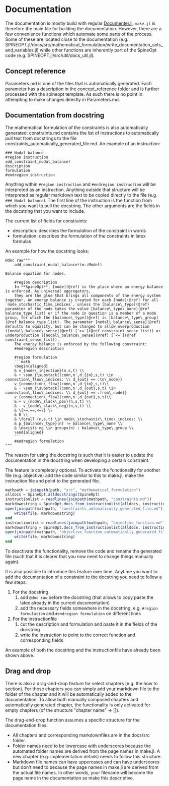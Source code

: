 # Documentation

The documentation is mostly build with regular [Documenter.jl](https://documenter.juliadocs.org/stable/). `make.jl` is therefore the main file for building the documentation. However, there are a few convenience functions which automate some parts of the process. Some of these are located close to the documentation (e.g. SPINEOPT.jl/docs/src/mathematical\_formulation/write\_documentation\_sets\_and\_variables.jl) while other functions are inherently part of the SpineOpt code (e.g. SPINEOPT.jl/src/util/docs\_util.jl).

## Concept reference

Parameters.md is one of the files that is automatically generated. Each parameter has a description in the concept_reference folder and is further processed with the spineopt template. As such there is no point in attempting to make changes directly in Parameters.md.

## Documentation from docstring

The mathematical formulation of the constraints is also automatically generated: constraints.md contains the list of instructions to automatically pull text from docstrings to the file constraints\_automatically\_generated\_file.md. An example of an instruction:

```
### Nodal balance
#region instruction
add_constraint_nodal_balance!
description
formulation
#endregion instruction
```

Anything within `#region instruction` and `#endregion instruction` will be interpreted as an instruction. Anything outside that structure will be interpreted as regular markdown text to be copied directly to the file (e.g. `### Nodal balance`). The first line of the instruction is the function from which you want to pull the docstring. The other arguments are the fields in the docstring that you want to include.

The current list of fields for constraints:
+ description: describes the formulation of the constraint in words
+ formulation: describes the formulation of the constraints in latex formulas

An example for how the docstring looks:

```
@doc raw"""
    add_constraint_nodal_balance!(m::Model)

Balance equation for nodes.

    #region description
    In **SpineOpt**, [node](@ref) is the place where an energy balance is enforced. As universal aggregators,
    they are the glue that brings all components of the energy system together. An energy balance is created for each [node](@ref) for all `node_stochastic_time_indices`, unless the [balance\_type](@ref) parameter of the node takes the value [balance\_type\_none](@ref balance_type_list) or if the node in question is a member of a node group, for which the [balance\_type](@ref) is [balance\_type\_group](@ref balance_type_list). The parameter [nodal\_balance\_sense](@ref) defaults to equality, but can be changed to allow overproduction ([nodal\_balance\_sense](@ref) [`>=`](@ref constraint_sense_list)) or underproduction ([nodal\_balance\_sense](@ref) [`<=`](@ref constraint_sense_list)).
    The energy balance is enforced by the following constraint:
    #endregion description

    #region formulation
    ```math
    \begin{aligned}
    & v_{node\_injection}(n,s,t) \\
    & + \sum_{\substack{(conn,n',d_{in},s,t) \in connection\_flow\_indices: \\ d_{out} == :to\_node}}
    v_{connection\_flow}(conn,n',d_{in},s,t)\\
    & - \sum_{\substack{(conn,n',d_{out},s,t) \in connection\_flow\_indices: \\ d_{out} == :from\_node}}
    v_{connection\_flow}(conn,n',d_{out},s,t)\\
    & + v_{node\_slack\_pos}(n,s,t) \\
    & - v_{node\_slack\_neg}(n,s,t) \\
    & \{>=,==,<=\} \\
    & 0 \\
    & \forall (n,s,t) \in node\_stochastic\_time\_indices: \\
    & p_{balance\_type}(n) != balance\_type\_none \\
    & \nexists ng \in groups(n) : balance\_type\_group \\
    \end{aligned}
    ```
    #endregion formulation
"""
``` 

The reason for using the docstring is such that it is easier to update the documentation in the docstring when developing a certain constraint.

The feature is completely optional. To activate the functionality for another file (e.g. objective) add the code similar to this to make.jl, make the instruction file and point to the generated file.

```julia
mathpath = joinpath(path, "src", "mathematical_formulation")
alldocs = SpineOpt.alldocstrings(SpineOpt)
instructionlist = readlines(joinpath(mathpath, "constraints.md"))
markdownstring = SpineOpt.docs_from_instructionlist(alldocs, instructionlist)
open(joinpath(mathpath, "constraints_automatically_generated_file.md"), "w") do file
    write(file, markdownstring)
end
instructionlist = readlines(joinpath(mathpath, "objective_function.md"))
markdownstring = SpineOpt.docs_from_instructionlist(alldocs, instructionlist)
open(joinpath(mathpath, "objective_function_automatically_generated_file.md"), "w") do file
    write(file, markdownstring)
end
```

To deactivate the functionality, remove the code and rename the generated file (such that it is clearer that you now need to change things manually again).

It is also possible to introduce this feature over time. Anytime you want to add the documentation of a constraint to the docstring you need to follow a few steps:
1. For the docstring
    1. add `@doc raw` before the docstring (that allows to copy paste the latex already in the current documentation)
    2. add the necessary fields somewhere in the docstring, e.g. `#region formulation` and `#endregion formulation` on different lines
2. For the instructionfile
    1. cut the description and formulation and paste it in the fields of the docstring
    2. write the instruction to point to the correct function and corresponding fields

An example of both the docstring and the instructionfile have already been shown above.



## Drag and drop

There is also a drag-and-drop feature for select chapters (e.g. the how to section). For those chapters you can simply add your markdown file to the folder of the chapter and it will be automatically added to the documentation. To allow both manually composed chapters and automatically generated chapter, the functionality is only activated for empty chapters (of the structure "chapter name" => []).

The drag-and-drop function assumes a specific structure for the documentation files.
+ All chapters and corresponding markdownfiles are in the docs/src folder.
+ Folder names need to be lowercase with underscores because the automated folder names are derived from the page names in make.jl. A new chapter (e.g. implementation details) needs to follow this structure.
+ Markdown file names can have uppercases and can have underscores but don't need to because the page names in make.jl are derived from the actual file names. In other words, your filename will become the page name in the documentation so make this descriptive.
